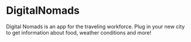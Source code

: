 # DigitalNomads
Digital Nomads is an app for the traveling workforce. Plug in your new city to get information about food, weather conditions and more!
